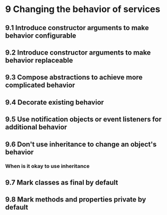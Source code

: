 # 9 Changing the behavior of services



## 9.1 Introduce constructor arguments to make behavior configurable





## 9.2 Introduce constructor arguments to make behavior replaceable





## 9.3 Compose abstractions to achieve more complicated behavior





## 9.4 Decorate existing behavior





## 9.5 Use notification objects or event listeners for additional behavior





## 9.6 Don't use inheritance to change an object's behavior



### When is it okay to use inheritance





## 9.7 Mark classes as final by default







## 9.8 Mark methods and properties private by default





